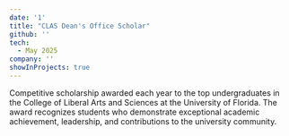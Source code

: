 ```yaml
---
date: '1'
title: "CLAS Dean's Office Scholar"
github: ''
tech:
  - May 2025
company: ''
showInProjects: true
---
```


Competitive scholarship awarded each year to the top undergraduates in the College of Liberal Arts and Sciences at the University of Florida. The award recognizes students who demonstrate exceptional academic achievement, leadership, and contributions to the university community.
